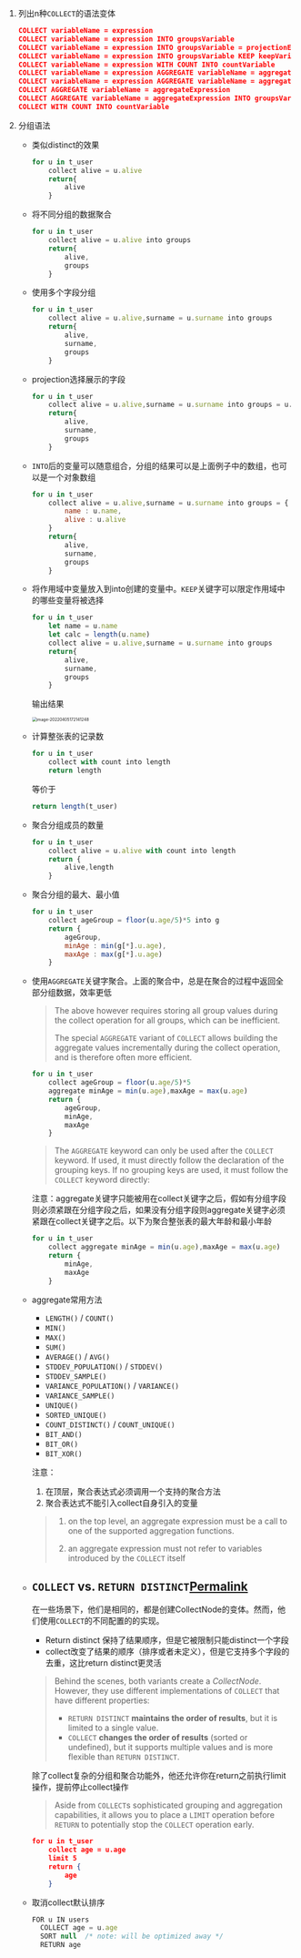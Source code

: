 1. 列出n种`COLLECT`的语法变体

   ```json
   COLLECT variableName = expression
   COLLECT variableName = expression INTO groupsVariable
   COLLECT variableName = expression INTO groupsVariable = projectionExpression
   COLLECT variableName = expression INTO groupsVariable KEEP keepVariable
   COLLECT variableName = expression WITH COUNT INTO countVariable
   COLLECT variableName = expression AGGREGATE variableName = aggregateExpression
   COLLECT variableName = expression AGGREGATE variableName = aggregateExpression INTO groupsVariable
   COLLECT AGGREGATE variableName = aggregateExpression
   COLLECT AGGREGATE variableName = aggregateExpression INTO groupsVariable
   COLLECT WITH COUNT INTO countVariable
   ```

2. 分组语法

   * 类似distinct的效果

     ```js
     for u in t_user
         collect alive = u.alive
         return{
             alive
         }
     ```

   * 将不同分组的数据聚合

     ```js
     for u in t_user
         collect alive = u.alive into groups
         return{
             alive,
             groups
         }
     ```

   * 使用多个字段分组

     ```js
     for u in t_user
         collect alive = u.alive,surname = u.surname into groups
         return{
             alive,
             surname,
             groups
         }
     ```

   * projection选择展示的字段

     ```js
     for u in t_user
         collect alive = u.alive,surname = u.surname into groups = u.name
         return{
             alive,
             surname,
             groups
         }
     ```

   * `INTO`后的变量可以随意组合，分组的结果可以是上面例子中的数组，也可以是一个对象数组

     ```js
     for u in t_user
         collect alive = u.alive,surname = u.surname into groups = {
             name : u.name,
             alive : u.alive
         }
         return{
             alive,
             surname,
             groups
         }
     ```

   * 将作用域中变量放入到into创建的变量中。`KEEP`关键字可以限定作用域中的哪些变量将被选择

     ```js
     for u in t_user
         let name = u.name
         let calc = length(u.name)
         collect alive = u.alive,surname = u.surname into groups
         return{
             alive,
             surname,
             groups
         }
     ```

     输出结果

     <img src="/Users/yknife/Documents/笔记/截图/image-20220405172141248.png" alt="image-20220405172141248" style="zoom:50%;" />

	* 计算整张表的记录数
	
	  ```js
	  for u in t_user
	      collect with count into length
	      return length
	  ```
	
	  等价于
	
	  ```js
	  return length(t_user)
	  ```
	
	* 聚合分组成员的数量
	
	  ```js
	  for u in t_user
	      collect alive = u.alive with count into length
	      return {
	          alive,length
	      }
	  ```
	
	* 聚合分组的最大、最小值
	
	  ```js
	  for u in t_user
	      collect ageGroup = floor(u.age/5)*5 into g
	      return {
	          ageGroup,
	          minAge : min(g[*].u.age),
	          maxAge : max(g[*].u.age)
	      }
	  ```
	
	* 使用`AGGREGATE`关键字聚合。上面的聚合中，总是在聚合的过程中返回全部分组数据，效率更低
	
	  > The above however requires storing all group values during the collect operation for all groups, which can be inefficient.
	  >
	  > The special `AGGREGATE` variant of `COLLECT` allows building the aggregate values incrementally during the collect operation, and is therefore often more efficient.
	
	  ```js
	  for u in t_user
	      collect ageGroup = floor(u.age/5)*5
	      aggregate minAge = min(u.age),maxAge = max(u.age)
	      return {
	          ageGroup,
	          minAge,
	          maxAge
	      }
	  ```
	
	  > The `AGGREGATE` keyword can only be used after the `COLLECT` keyword. If used, it must directly follow the declaration of the grouping keys. If no grouping keys are used, it must follow the `COLLECT` keyword directly:
	
	  注意：aggregate关键字只能被用在collect关键字之后，假如有分组字段则必须紧跟在分组字段之后，如果没有分组字段则aggregate关键字必须紧跟在collect关键字之后。以下为聚合整张表的最大年龄和最小年龄
	
	  ```js
	  for u in t_user
	      collect aggregate minAge = min(u.age),maxAge = max(u.age)
	      return {
	          minAge,
	          maxAge
	      }
	  ```
	
	* aggregate常用方法
	
	  - `LENGTH()` / `COUNT()`
	  - `MIN()`
	  - `MAX()`
	  - `SUM()`
	  - `AVERAGE()` / `AVG()`
	  - `STDDEV_POPULATION()` / `STDDEV()`
	  - `STDDEV_SAMPLE()`
	  - `VARIANCE_POPULATION()` / `VARIANCE()`
	  - `VARIANCE_SAMPLE()`
	  - `UNIQUE()`
	  - `SORTED_UNIQUE()`
	  - `COUNT_DISTINCT()` / `COUNT_UNIQUE()`
	  - `BIT_AND()`
	  - `BIT_OR()`
	  - `BIT_XOR()`
	
	  注意：
	
	  1. 在顶层，聚合表达式必须调用一个支持的聚合方法
	  2. 聚合表达式不能引入collect自身引入的变量
	
	  > 1. on the top level, an aggregate expression must be a call to one of the supported aggregation functions.
	  >
	  > 2. an aggregate expression must not refer to variables introduced by the `COLLECT` itself

	* ## `COLLECT` vs. `RETURN DISTINCT`[Permalink](https://www.arangodb.com/docs/stable/aql/operations-collect.html#collect-vs-return-distinct)
	
	  在一些场景下，他们是相同的，都是创建CollectNode的变体。然而，他们使用`COLLECT`的不同配置的的实现。
	
	  * Return distinct 保持了结果顺序，但是它被限制只能distinct一个字段
	  * collect改变了结果的顺序（排序或者未定义），但是它支持多个字段的去重，这比return distinct更灵活
	
	  > Behind the scenes, both variants create a *CollectNode*. However, they use different implementations of `COLLECT` that have different properties:
	  >
	  > - `RETURN DISTINCT` **maintains the order of results**, but it is limited to a single value.
	  > - `COLLECT` **changes the order of results** (sorted or undefined), but it supports multiple values and is more flexible than `RETURN DISTINCT`.
	  
	  除了collect复杂的分组和聚合功能外，他还允许你在return之前执行limit操作，提前停止collect操作
	  
	  > Aside from `COLLECT`s sophisticated grouping and aggregation capabilities, it allows you to place a `LIMIT` operation before `RETURN` to potentially stop the `COLLECT` operation early.
	  
	  ```json
	  for u in t_user
	      collect age = u.age
	      limit 5
	      return {
	          age
	      }
	  ```
	  
	* 取消collect默认排序
	
	  ```js
	  FOR u IN users
	    COLLECT age = u.age
	    SORT null  /* note: will be optimized away */
	    RETURN age
	  ```

​			
